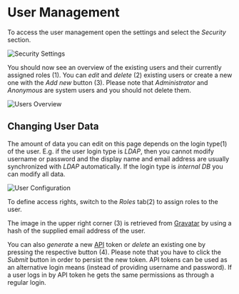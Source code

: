 
# User Management

To access the user management open the settings  and select the _Security_ section.

![Security Settings](images/securitySettings.png)

You should now see an overview of the existing users and their currently assigned roles (1). You can _edit_ and _delete_ (2) existing users or create a new one with the _Add new_ button (3).
Please note that _Administrator_ and _Anonymous_ are system users and you should not delete them.

![Users Overview](images/usersOverview.png)

## Changing User Data

The amount of data you can edit on this page depends on the login type(1) of the user. E.g. if the user login type is _LDAP_, then you cannot modify username or password and the display name and email address are usually synchronized with _LDAP_ automatically. If the login type is _internal DB_ you can modify all data.

![User Configuration](images/userConfig.png)

To define access rights, switch to the _Roles_ tab(2) to assign roles to the user.

The image in the upper right corner (3) is retrieved from [Gravatar](https://gravatar.com/) by using a hash of the supplied email address of the user.

You can also _generate_ a new [API](./jsonAPI.html) token or _delete_ an existing one by pressing the respective button (4). Please note that you have to click the _Submit_ button in order to persist the new token.
API tokens can be used as an alternative login means (instead of providing username and password). If a user logs in by API token he gets the same permissions as through a regular login.

 



